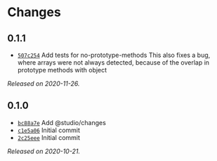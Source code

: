 # Changes

## 0.1.1

- [`507c254`](https://github.com/sinonjs/eslint-plugin-no-prototype-methods/commit/507c254d5e535b4e7a0ab8925767b7d3a27de91b)
  Add tests for no-prototype-methods
  This also fixes a bug, where arrays were not always detected, because of the overlap in prototype methods with object

_Released on 2020-11-26._

## 0.1.0

- [`bc88a7e`](https://github.com/sinonjs/eslint-plugin-no-prototype-methods/commit/bc88a7ef3afefe1a711d4b32b67da448701bc03d)
  Add @studio/changes
- [`c1e5a06`](https://github.com/sinonjs/eslint-plugin-no-prototype-methods/commit/c1e5a0663d385aaf559b7a1b9c5fa3c7fe5c91c4)
  Initial commit
- [`2c25eee`](https://github.com/sinonjs/eslint-plugin-no-prototype-methods/commit/2c25eee5c52ba856f5d6ac505547de68c8315044)
  Initial commit

_Released on 2020-10-21._
